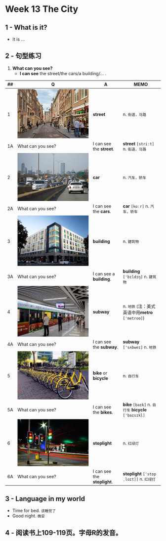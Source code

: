 # Week 13 The City

## 1 - What is it?

* It is ...

## 2 - 句型练习

1. **What can you see?**
   * **I can see** the street/the cars/a building/... .

| ##|   Q| A|MEMO|
|---|---|---|---|
|  1|![street](images/1301.png)|**street**|n. `街道，马路`|
| 1A|What can you see?|I can see the **street**.|**street** `[striːt]` n. `街道，马路`|
|  2|![car](images/1302.png)|**car**|n. `汽车，轿车`|
| 2A|What can you see?|I can see the **cars**.|**car** `[kɑːr]` n. `汽车，轿车`|
|  3|![building](images/1303.png)|**building**|n. `建筑物`|
| 3A|What can you see?|I can see a **building**.|**building** `['bɪldɪŋ]` n. `建筑物`|
|  4|![subway](images/1304.png)|**subway**|n. `地铁` (注：美式英语中用**metro** `['metroʊ]`)|
| 4A|What can you see?|I can see the **subway**.|**subway** `['sʌbweɪ]` n. `地铁`|
|  5|![bike](images/1305.png)|**bike** or **bicycle**|n. `自行车`|
| 5A|What can you see?|I can see the **bikes**.|**bike** `[baɪk]` n. `自行车` **bicycle** `['baɪsɪkl]`|
|  6|![stoplight](images/1306.png)|**stoplight**|n. `红绿灯`|
| 6A|What can you see?|I can see the **stoplight**.|**stoplight** `['stɒpˌlɑɪt]]` n. `红绿灯`|


## 3 - Language in my world

* Time for bed. `该睡觉了`
* Good night.   `晚安`

## 4 - 阅读书上109-119页。字母R的发音。

